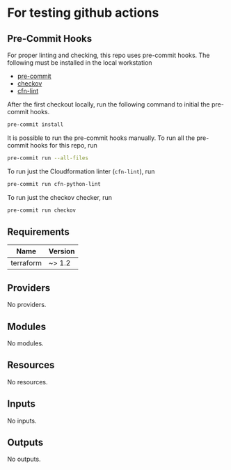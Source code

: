 # For testing github actions

## Pre-Commit Hooks

For proper linting and checking, this repo uses pre-commit hooks. The following must be installed in the local workstation

* [pre-commit](https://pre-commit.com/)
* [checkov](https://github.com/bridgecrewio/checkov)
* [cfn-lint](https://github.com/aws-cloudformation/cfn-lint)

After the first checkout locally, run the following command to initial the pre-commit hooks.

```bash
pre-commit install
```

It is possible to run the pre-commit hooks manually. To run all the pre-commit hooks for this repo, run

```bash
pre-commit run --all-files
```

To run just the Cloudformation linter (`cfn-lint`), run

```bash
pre-commit run cfn-python-lint
```

To run just the checkov checker, run

```bash
pre-commit run checkov
```

<!-- BEGIN_TF_DOCS -->
## Requirements

| Name | Version |
|------|---------|
| terraform | ~> 1.2 |

## Providers

No providers.

## Modules

No modules.

## Resources

No resources.

## Inputs

No inputs.

## Outputs

No outputs.
<!-- END_TF_DOCS -->